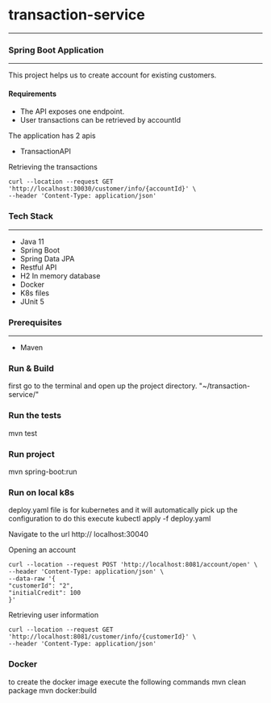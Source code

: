 # transaction-service
___
### Spring Boot Application

---
This project helps us to create account for existing customers.

#### Requirements
- The API exposes one endpoint.
- User transactions can be retrieved by accountId

The application has 2 apis
* TransactionAPI

Retrieving the transactions
```curl
curl --location --request GET 'http://localhost:30030/customer/info/{accountId}' \
--header 'Content-Type: application/json'
```

### Tech Stack

---
- Java 11
- Spring Boot
- Spring Data JPA
- Restful API
- H2 In memory database
- Docker
- K8s files
- JUnit 5

### Prerequisites

---
- Maven

### Run & Build

first go to the terminal and open up the project directory. "~/transaction-service/"

### Run the tests

mvn test

### Run project

mvn spring-boot:run

### Run on local k8s
deploy.yaml file is for kubernetes and it will automatically pick up the configuration
to do this execute
kubectl apply -f deploy.yaml

Navigate to the url http:// localhost:30040

Opening an account
```curl
curl --location --request POST 'http://localhost:8081/account/open' \
--header 'Content-Type: application/json' \
--data-raw '{
"customerId": "2",
"initialCredit": 100
}'
```

Retrieving user information
```curl
curl --location --request GET 'http://localhost:8081/customer/info/{customerId}' \
--header 'Content-Type: application/json'
```

### Docker
to create the docker image execute the following commands
mvn clean package
mvn docker:build

